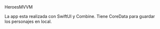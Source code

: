 HeroesMVVM

La app esta realizada con SwiftUI y Combine. Tiene CoreData para guardar los personajes en local.
